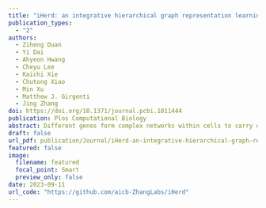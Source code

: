 ```yaml
---
title: "iHerd: an integrative hierarchical graph representation learning framework to quantify network changes and prioritize risk genes in disease"
publication_types:
  - "2"
authors:
  - Ziheng Duan
  - Yi Dai
  - Ahyeon Hwang
  - Cheyu Lee
  - Kaichi Xie
  - Chutong Xiao
  - Min Xu
  - Matthew J. Girgenti
  - Jing Zhang 
doi: https://doi.org/10.1371/journal.pcbi.1011444
publication: Plos Computational Biology
abstract: Different genes form complex networks within cells to carry out critical cellular functions, while network alterations in this process can potentially introduce downstream transcriptome perturbations and phenotypic variations. Therefore, developing efficient and interpretable methods to quantify network changes and pinpoint driver genes across conditions is crucial. We propose a hierarchical graph representation learning method, called iHerd. Given a set of networks, iHerd first hierarchically generates a series of coarsened sub-graphs in a data-driven manner, representing network modules at different resolutions (e.g., the level of signaling pathways). Then, it sequentially learns low-dimensional node representations at all hierarchical levels via efficient graph embedding. Lastly, iHerd projects separate gene embeddings onto the same latent space in its graph alignment module to calculate a rewiring index for driver gene prioritization. To demonstrate its effectiveness, we applied iHerd on a tumor-to-normal GRN rewiring analysis and cell-type-specific GCN analysis using single-cell multiome data of the brain. We showed that iHerd can effectively pinpoint novel and well-known risk genes in different diseases. Distinct from existing models, iHerd’s graph coarsening for hierarchical learning allows us to successfully classify network driver genes into early and late divergent genes (EDGs and LDGs), emphasizing genes with extensive network changes across and within signaling pathway levels. This unique approach for driver gene classification can provide us with deeper molecular insights. The code is freely available at https://github.com/aicb-ZhangLabs/iHerd. All other relevant data are within the manuscript and supporting information files.
draft: false
url_pdf: publication/Journal/iHerd-an-integrative-hierarchical-graph-representation-learning-framework-to-quantify-network-changes-and-prioritize-risk-genes-in-disease/journal.pcbi.1011444.pdf
featured: false
image:
  filename: featured
  focal_point: Smart
  preview_only: false
date: 2023-09-11
url_code: "https://github.com/aicb-ZhangLabs/iHerd"
---
```

